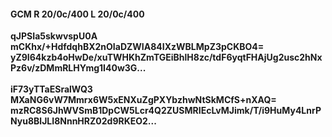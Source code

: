 #### GCM R 20/0c/400 L 20/0c/400
**qJPSIa5skwvspU0A**<br/>**mCKhx/+HdfdqhBX2nOIaDZWIA84IXzWBLMpZ3pCKBO4=**<br/>**yZ9I64kzb4oHwDe/xuTWHKhZmTGEiBhlH8zc/tdF6yqtFHAjUg2usc2hNxPz6v/zDMmRLHYmg1I40w3G...**<br/><br/>
**iF73yTTaESralWQ3**<br/>**MXaNG6vW7Mmrx6W5xENXuZgPXYbzhwNtSkMCfS+nXAQ=**<br/>**mzRC8S6JhWVSmB1DpCW5Lcr4Q2ZUSMRIEcLvMJimk/T/i9HuMy4LnrPNyu8BlJLI8NnnHRZ02d9RKEO2...**